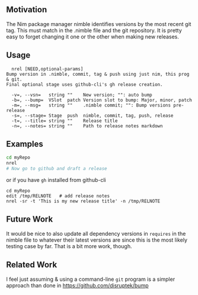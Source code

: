 Motivation
----------
The Nim package manager nimble identifies versions by the most recent git tag.
This must match in the .nimble file and the git repository.  It is pretty easy
to forget changing it one or the other when making new releases.

Usage
-----
```
  nrel [NEED,optional-params]
Bump version in .nimble, commit, tag & push using just nim, this prog & git.
Final optional stage uses github-cli's gh release creation.

  -v=, --vsn=   string ""    New version; "": auto bump
  -b=, --bump=  VSlot  patch Version slot to bump: Major, minor, patch
  -m=, --msg=   string ""    .nimble commit; "": Bump versions pre-release
  -s=, --stage= Stage  push  nimble, commit, tag, push, release
  -t=, --title= string ""    Release title
  -n=, --notes= string ""    Path to release notes markdown
```

Examples
--------
```sh
cd myRepo
nrel
# Now go to github and draft a release
```
or if you have `gh` installed from github-cli
```
cd myRepo
edit /tmp/RELNOTE   # add release notes
nrel -sr -t 'This is my new release title' -n /tmp/RELNOTE
```

Future Work
-----------
It would be nice to also update all dependency versions in `requires` in
the nimble file to whatever their latest versions are since this is the most
likely testing case by far.  That is a bit more work, though.

Related Work
------------
I feel just assuming & using a command-line `git` program is a simpler approach
than done in https://github.com/disruptek/bump

